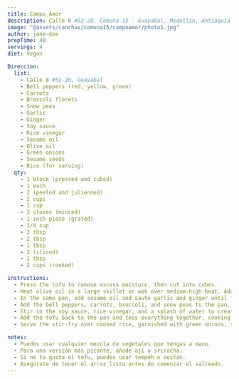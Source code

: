 ```yaml
---
title: Campo Amor
description: Calle 8 #52-20, Comuna 15 - Guayabal, Medellín, Antioquia
image: "@assets/canchas/comuna15/campoamor/photo1.jpg"
author: jane-doe
prepTime: 40
servings: 4
diet: Vegan

Direccion:
  list:
    - Calle 8 #52-20, Guayabal
    - Bell peppers (red, yellow, green)
    - Carrots
    - Broccoli florets
    - Snow peas
    - Garlic
    - Ginger
    - Soy sauce
    - Rice vinegar
    - Sesame oil
    - Olive oil
    - Green onions
    - Sesame seeds
    - Rice (for serving)
  qty:
    - 1 block (pressed and cubed)
    - 1 each
    - 2 (peeled and julienned)
    - 2 cups
    - 1 cup
    - 3 cloves (minced)
    - 1-inch piece (grated)
    - 1/4 cup
    - 2 tbsp
    - 2 tbsp
    - 1 tbsp
    - 2 (sliced)
    - 1 tbsp
    - 2 cups (cooked)

instructions:
  - Press the tofu to remove excess moisture, then cut into cubes.
  - Heat olive oil in a large skillet or wok over medium-high heat. Add the tofu and cook until golden and crispy, about 5-7 minutes. Set aside.
  - In the same pan, add sesame oil and sauté garlic and ginger until fragrant.
  - Add the bell peppers, carrots, broccoli, and snow peas to the pan. Stir-fry for 4-5 minutes, until the vegetables are tender-crisp.
  - Stir in the soy sauce, rice vinegar, and a splash of water to create a light sauce.
  - Add the tofu back to the pan and toss everything together, cooking for another 2-3 minutes.
  - Serve the stir-fry over cooked rice, garnished with green onions, sesame seeds, and a drizzle of additional soy sauce if desired.

notes:
  - Puedes usar cualquier mezcla de vegetales que tengas a mano.
  - Para una versión más picante, añade ají o sriracha.
  - Si no te gusta el tofu, puedes usar tempeh o seitán.
  - Asegúrate de tener el arroz listo antes de comenzar el salteado.
---
```

